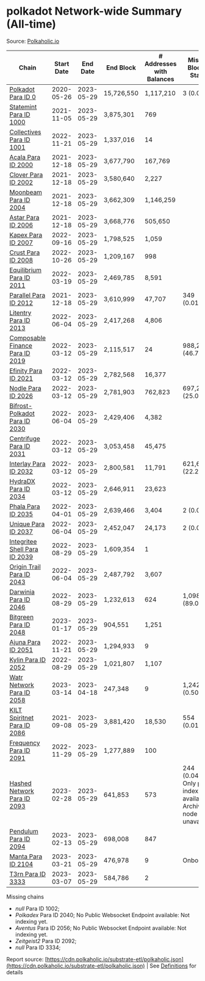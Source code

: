 # polkadot Network-wide Summary (All-time)

Source: [Polkaholic.io](https://polkaholic.io)


| Chain            | Start Date | End Date | End Block | # Addresses with Balances | Missing Blocks / Status |
| ---------------- | ---------- | ---------| --------- | ------------------------- | ----------------------- |
| [Polkadot Para ID 0](/polkadot/0-polkadot) | 2020-05-26 | 2023-05-29 | 15,726,550 |  1,117,210 | 3 (0.00%)  |
| [Statemint Para ID 1000](/polkadot/1000-statemint) | 2021-11-05 | 2023-05-29 | 3,875,301 |  769 |    |
| [Collectives Para ID 1001](/polkadot/1001-collectives) | 2022-11-21 | 2023-05-29 | 1,337,016 |  14 |    |
| [Acala Para ID 2000](/polkadot/2000-acala) | 2021-12-18 | 2023-05-29 | 3,677,790 |  167,769 |    |
| [Clover Para ID 2002](/polkadot/2002-clover) | 2021-12-18 | 2023-05-29 | 3,580,640 |  2,227 |    |
| [Moonbeam Para ID 2004](/polkadot/2004-moonbeam) | 2021-12-18 | 2023-05-29 | 3,662,309 |  1,146,259 |    |
| [Astar Para ID 2006](/polkadot/2006-astar) | 2021-12-18 | 2023-05-29 | 3,668,776 |  505,650 |    |
| [Kapex Para ID 2007](/polkadot/2007-kapex) | 2022-09-16 | 2023-05-29 | 1,798,525 |  1,059 |    |
| [Crust Para ID 2008](/polkadot/2008-crust) | 2022-10-26 | 2023-05-29 | 1,209,167 |  998 |    |
| [Equilibrium Para ID 2011](/polkadot/2011-equilibrium) | 2022-03-19 | 2023-05-29 | 2,469,785 |  8,591 |    |
| [Parallel Para ID 2012](/polkadot/2012-parallel) | 2021-12-18 | 2023-05-29 | 3,610,999 |  47,707 | 349 (0.01%)  |
| [Litentry Para ID 2013](/polkadot/2013-litentry) | 2022-06-04 | 2023-05-29 | 2,417,268 |  4,806 |    |
| [Composable Finance Para ID 2019](/polkadot/2019-composable) | 2022-03-12 | 2023-05-29 | 2,115,517 |  24 | 988,228 (46.71%)  |
| [Efinity Para ID 2021](/polkadot/2021-efinity) | 2022-03-12 | 2023-05-29 | 2,782,568 |  16,377 |    |
| [Nodle Para ID 2026](/polkadot/2026-nodle) | 2022-03-12 | 2023-05-29 | 2,781,903 |  762,823 | 697,249 (25.06%)  |
| [Bifrost-Polkadot Para ID 2030](/polkadot/2030-bifrost-dot) | 2022-06-04 | 2023-05-29 | 2,429,406 |  4,382 |    |
| [Centrifuge Para ID 2031](/polkadot/2031-centrifuge) | 2022-03-12 | 2023-05-29 | 3,053,458 |  45,475 |    |
| [Interlay Para ID 2032](/polkadot/2032-interlay) | 2022-03-12 | 2023-05-29 | 2,800,581 |  11,791 | 621,626 (22.20%)  |
| [HydraDX Para ID 2034](/polkadot/2034-hydradx) | 2022-03-12 | 2023-05-29 | 2,646,911 |  23,623 |    |
| [Phala Para ID 2035](/polkadot/2035-phala) | 2022-04-01 | 2023-05-29 | 2,639,466 |  3,404 | 2 (0.00%)  |
| [Unique Para ID 2037](/polkadot/2037-unique) | 2022-06-04 | 2023-05-29 | 2,452,047 |  24,173 | 2 (0.00%)  |
| [Integritee Shell Para ID 2039](/polkadot/2039-integritee-shell) | 2022-08-29 | 2023-05-29 | 1,609,354 |  1 |    |
| [Origin Trail Para ID 2043](/polkadot/2043-origintrail) | 2022-06-04 | 2023-05-29 | 2,487,792 |  3,607 |    |
| [Darwinia Para ID 2046](/polkadot/2046-darwinia) | 2022-08-29 | 2023-05-29 | 1,232,613 |  624 | 1,098,150 (89.09%)  |
| [Bitgreen Para ID 2048](/polkadot/2048-bitgreen) | 2023-01-17 | 2023-05-29 | 904,551 |  1,251 |    |
| [Ajuna Para ID 2051](/polkadot/2051-ajuna) | 2022-11-21 | 2023-05-29 | 1,294,933 |  9 |    |
| [Kylin Para ID 2052](/polkadot/2052-kylin) | 2022-08-29 | 2023-05-29 | 1,021,807 |  1,107 |    |
| [Watr Network Para ID 2058](/polkadot/2058-watr) | 2023-03-14 | 2023-04-18 | 247,348 |  9 | 1,242 (0.50%)  |
| [KILT Spiritnet Para ID 2086](/polkadot/2086-kilt) | 2021-09-08 | 2023-05-29 | 3,881,420 |  18,530 | 554 (0.01%)  |
| [Frequency Para ID 2091](/polkadot/2091-frequency) | 2022-11-29 | 2023-05-29 | 1,277,889 |  100 |    |
| [Hashed Network Para ID 2093](/polkadot/2093-hashed) | 2023-02-28 | 2023-05-29 | 641,853 |  573 | 244 (0.04%) Only partial index available: Archive node unavailable |
| [Pendulum Para ID 2094](/polkadot/2094-pendulum) | 2023-02-13 | 2023-05-29 | 698,008 |  847 |    |
| [Manta Para ID 2104](/polkadot/2104-manta) | 2023-03-21 | 2023-05-29 | 476,978 |  9 |   Onboarding |
| [T3rn Para ID 3333](/polkadot/3333-t3rn) | 2023-03-07 | 2023-05-29 | 584,786 |  2 |    |

Missing chains


* *null* Para ID 1002; 
* *Polkadex* Para ID 2040; No Public Websocket Endpoint available: Not indexing yet.
* *Aventus* Para ID 2056; No Public Websocket Endpoint available: Not indexing yet.
* *Zeitgeist2* Para ID 2092; 
* *null* Para ID 3334; 

Report source: [https://cdn.polkaholic.io/substrate-etl/polkaholic.json](https://cdn.polkaholic.io/substrate-etl/polkaholic.json) | See [Definitions](/DEFINITIONS.md) for details
